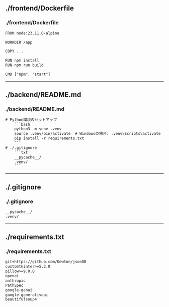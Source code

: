 ## ./frontend/Dockerfile
### ./frontend/Dockerfile
```txt
FROM node:23.11.0-alpine

WORKDIR /app

COPY . .

RUN npm install
RUN npm run build

CMD ["npm", "start"]
```

---
## ./backend/README.md
### ./backend/README.md
```txt
# Python環境のセットアップ
    ```bash
    python3 -m venv .venv
    source .venv/bin/activate  # Windowsの場合: .venv\Scripts\activate
    pip install -r requirements.txt
    ```
# ./.gitignore
    ```txt
    __pycache__/
    .venv/
    ```
```

---
## ./.gitignore
### ./.gitignore
```txt
__pycache__/
.venv/
```

---
## ./requirements.txt
### ./requirements.txt
```txt
git+https://github.com/Kewton/jsonDB
customtkinter>=5.2.0
pillow>=9.0.0
openai
anthropic
PathSpec
google-genai
google-generativeai
beautifulsoup4
```